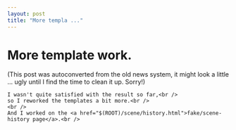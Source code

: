 ```yaml
---
layout: post
title: "More templa ..."
---
```

<h1>More template work.</h1>
(This post was autoconverted from the old news system,
it might look a little ... ugly until I find the time
to clean it up.
Sorry!)

    I wasn't quite satisfied with the result so far,<br />
    so I reworked the templates a bit more.<br />
    <br />
    And I worked on the <a href="$(ROOT)/scene/history.html">fake/scene-history page</a>.<br />

